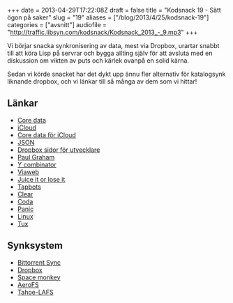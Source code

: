 +++
date = 2013-04-29T17:22:08Z
draft = false
title = "Kodsnack 19 - Sätt ögon på saker"
slug = "19"
aliases = ["/blog/2013/4/25/kodsnack-19"]
categories = ["avsnitt"]
audiofile = "http://traffic.libsyn.com/kodsnack/Kodsnack_2013_-_9.mp3"
+++

Vi börjar snacka synkronisering av data, mest via Dropbox, urartar snabbt till att köra Lisp på servrar och bygga allting själv för att avsluta med en diskussion om vikten av puts och kärlek ovanpå en solid kärna.

Sedan vi körde snacket har det dykt upp ännu fler alternativ för katalogsynk liknande dropbox, och vi länkar till så många av dem som vi hittar!

## Länkar ##

* [Core data](https://en.wikipedia.org/wiki/Core_Data)
* [iCloud](https://en.wikipedia.org/wiki/Icloud)
* [Core data för iCloud](https://developer.apple.com/library/ios/#releasenotes/DataManagement/RN-iCloudCoreData/)
* [JSON](http://json.org)
* [Dropbox sidor för utvecklare](https://www.dropbox.com/developers)
* [Paul Graham](http://www.paulgraham.com)
* [Y combinator](http://ycombinator.com)
* [Viaweb](http://en.wikipedia.org/wiki/Viaweb)
* [Juice it or lose it](http://www.youtube.com/watch?v=Fy0aCDmgnxg)
* [Tapbots](http://www.tapbots.com)
* [Clear](http://www.realmacsoftware.com/clear/)
* [Coda](http://panic.com/coda/)
* [Panic](http://www.panic.com)
* [Linux](http://en.wikipedia.org/wiki/Linux)
* [Tux](http://en.wikipedia.org/wiki/Tux)

## Synksystem ##

* [Bittorrent Sync](http://labs.bittorrent.com/experiments/sync.html)
* [Dropbox](https://www.dropbox.com)
* [Space monkey](http://www.kickstarter.com/projects/clintgc/space-monkey-taking-the-cloud-out-of-the-datacente)
* [AeroFS](https://aerofs.com/)
* [Tahoe-LAFS](https://tahoe-lafs.org/trac/tahoe-lafs)

